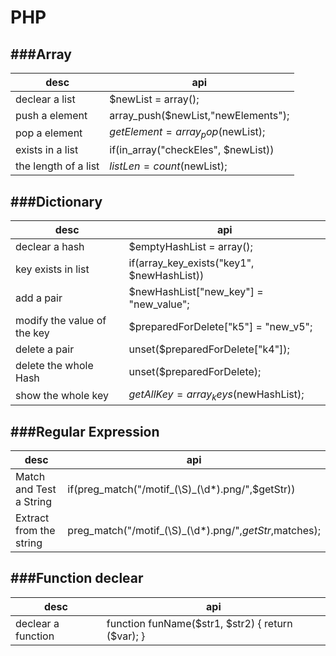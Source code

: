 # PHP

<script type="text/javascript" src="../js/general.js"></script>

###Array
---

| desc | api |
| -- | -- |
| declear a list | $newList = array(); |
| push a element | array_push($newList,"newElements"); |
| pop a element | $getElement = array_pop($newList); |
| exists in a list | if(in_array("checkEles", $newList)) |
| the length of a list | $listLen = count($newList); |

###Dictionary
---

| desc | api |
| -- | -- |
| declear a hash | $emptyHashList = array(); |
| key exists in list | if(array_key_exists("key1", $newHashList)) |
| add a pair | $newHashList["new_key"] = "new_value"; |
| modify the value of the key | $preparedForDelete["k5"] = "new_v5"; |
| delete a pair | unset($preparedForDelete["k4"]); |
| delete the whole Hash | unset($preparedForDelete); |
| show the whole key | $getAllKey = array_keys($newHashList); |

###Regular Expression
---

| desc | api |
| -- | -- |
| Match and Test a String | if(preg_match("/motif_(\S)_(\d\*).png/",$getStr)) |
| Extract from the string | preg_match("/motif_(\S)_(\d\*).png/",$getStr,$matches); |

###Function declear
---

| desc | api |
| -- | -- |
| declear a function | function funName($str1, $str2) { return ($var); } |

